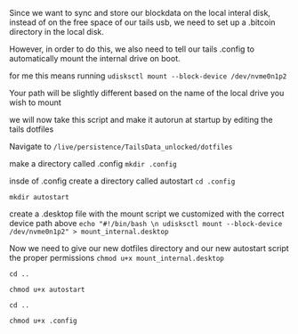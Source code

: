 Since we want to sync and store our blockdata on the local interal disk, instead of on the free space of our tails usb, we need to set up a .bitcoin 
directory in the local disk.

However, in order to do this, we also need to tell our tails .config to automatically mount the internal drive on boot. 


for me this means running
`udisksctl mount --block-device /dev/nvme0n1p2`

Your path will be slightly different based on the name of the local drive you wish to mount 


we will now take this script and make it autorun at startup by editing the tails dotfiles

Navigate to 
`/live/persistence/TailsData_unlocked/dotfiles`

make a directory called .config
`mkdir .config`

insde of .config create a directory called autostart
`cd .config`

`mkdir autostart`

create a .desktop file with the mount script we customized with the correct device path above 
`echo "#!/bin/bash \n udisksctl mount --block-device /dev/nvme0n1p2" > mount_internal.desktop`

Now we need to give our new dotfiles directory and our new autostart script the proper permissions
 `chmod u+x mount_internal.desktop`
 
 `cd ..`
 
 `chmod u+x autostart`
 
 `cd ..`
 
 `chmod u+x .config`




